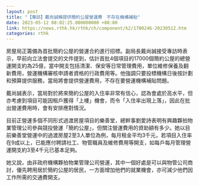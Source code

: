 ```yaml
---
layout: post
title: "【專訪】戴尚誠稱提供簡約公屋營運費　不存在機構補貼"
date: 2023-05-12 08:02:25.000000000 +08:00
link: https://news.rthk.hk/rthk/ch/component/k2/1700246-20230512.htm
categories: rthk
---
```


房屋局正籌備為首批簡約公屋的營運合約進行招標。副局長戴尚誠接受專訪時表示，早前向立法會提交的文件提到，估計首批4個項目的17000個簡約公屋的總營運開支約為25億，當中開支包括清潔、保安等日常管理費用，單位維修保養及翻新費用，營運機構審核申請者資格的行政費用等。他強調只要投標機構日後按計劃和預算提供服務，當局將會提供營運費用，不存在要營運機構補貼問題。

戴尚誠表示，當局對於將來簡約公屋的入住率非常有信心，認為會處於高水平，但亦考慮到項目可能因租戶獲得「上樓」機會，而令「入住率出現上落」，因此在批出營運費用時，會有安排應對情況。

目前正營運多個不同形式過渡房屋項目的樂善堂，總幹事劉愛詩表明有興趣夥拍物業管理公司參與競投營運「簡約公屋」，但關注營運費用的資助額有多少。她以目前樂善堂營運中的過渡房屋2至3人單位為例，每月租金平均3千元，若項目入住率在9成以上，已能應付聘請社工、物管職員及維修費用等開支，如每戶每月管理營運開支約3至4千元已基本足夠。

她又說，由非政府機構夥拍物業管理公司營運，其中一個好處是可以與物管公司商討，優先聘用居於簡約公屋的居民，一方面增加他們的就業機會，亦可減少他們因工作所需的交通費開支。
